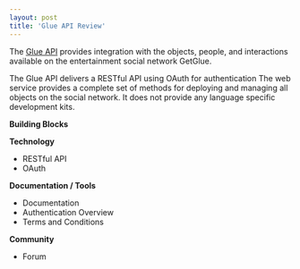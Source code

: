 ```yaml
---
layout: post
title: 'Glue API Review'
---
```

<img src="http://getglue.com/glue/webroot/img/home/header-logo.png" alt="" align="right" />The <a href="http://getglue.com/api" target="_blank">Glue API</a> provides integration with the objects, people, and interactions available on the entertainment social network GetGlue.<p></p>
The Glue API delivers a RESTful API using OAuth for authentication  The web service provides a complete set of methods for deploying and managing all objects on the social network.  It does not provide any language specific development kits.<p></p>
<strong>Building Blocks</strong><p></p>
<strong>Technology</strong>
<ul class="mainlist">
	<li>RESTful API</li>
	<li>OAuth</li>
</ul>
<strong>Documentation / Tools</strong>
<ul class="mainlist">
	<li>Documentation</li>
	<li>Authentication Overview</li>
	<li>Terms and Conditions</li>
</ul>
<strong>Community</strong>
<ul class="mainlist">
	<li>Forum</li>
</ul>
